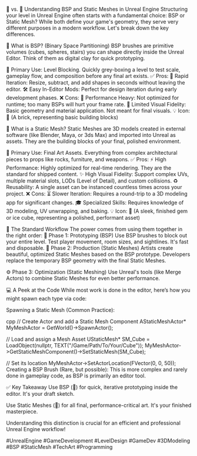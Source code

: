 🧱 vs. 🧊 Understanding BSP and Static Meshes in Unreal Engine
Structuring your level in Unreal Engine often starts with a fundamental choice: BSP or Static Mesh? While both define your game's geometry, they serve very different purposes in a modern workflow. Let's break down the key differences.

🧱 What is BSP? (Binary Space Partitioning)
BSP brushes are primitive volumes (cubes, spheres, stairs) you can shape directly inside the Unreal Editor. Think of them as digital clay for quick prototyping.

🎯 Primary Use: Level Blocking. Quickly grey-boxing a level to test scale, gameplay flow, and composition before any final art exists.
✅ Pros:
🚀 Rapid Iteration: Resize, subtract, and add shapes in seconds without leaving the editor.
🛠️ Easy In-Editor Mods: Perfect for design iteration during early development phases.
❌ Cons:
🐢 Performance Heavy: Not optimized for runtime; too many BSPs will hurt your frame rate.
🎨 Limited Visual Fidelity: Basic geometry and material application. Not meant for final visuals.
💡 Icon: 🧱 (A brick, representing basic building blocks)

🧊 What is a Static Mesh?
Static Meshes are 3D models created in external software (like Blender, Maya, or 3ds Max) and imported into Unreal as assets. They are the building blocks of your final, polished environment.

🎯 Primary Use: Final Art Assets. Everything from complex architectural pieces to props like rocks, furniture, and weapons.
✅ Pros:
⚡ High Performance: Highly optimized for real-time rendering. They are the standard for shipped content.
✨ High Visual Fidelity: Support complex UVs, multiple material slots, LODs (Level of Detail), and custom collisions.
♻️ Reusability: A single asset can be instanced countless times across your project.
❌ Cons:
⏳ Slower Iteration: Requires a round-trip to a 3D modeling app for significant changes.
🎓 Specialized Skills: Requires knowledge of 3D modeling, UV unwrapping, and baking.
💡 Icon: 🧊 (A sleek, finished gem or ice cube, representing a polished, performant asset)

🔁 The Standard Workflow
The power comes from using them together in the right order:
📐 Phase 1: Prototyping (BSP)
Use BSP brushes to block out your entire level. Test player movement, room sizes, and sightlines. It's fast and disposable.
🎨 Phase 2: Production (Static Meshes)
Artists create beautiful, optimized Static Meshes based on the BSP prototype.
Developers replace the temporary BSP geometry with the final Static Meshes.

⚙️ Phase 3: Optimization (Static Meshing)
Use Unreal's tools (like Merge Actors) to combine Static Meshes for even better performance.

💻 A Peek at the Code
While most work is done in the editor, here’s how you might spawn each type via code:

Spawning a Static Mesh (Common Practice):

cpp
// Create Actor and add a Static Mesh Component
AStaticMeshActor* MyMeshActor = GetWorld()->SpawnActor<AStaticMeshActor>();

// Load and assign a Mesh Asset
UStaticMesh* SM_Cube = LoadObject<UStaticMesh>(nullptr, TEXT("/Game/Path/To/Your/Cube"));
MyMeshActor->GetStaticMeshComponent()->SetStaticMesh(SM_Cube);

// Set its location
MyMeshActor->SetActorLocation(FVector(0, 0, 50));
Creating a BSP Brush (Rare, but possible):
This is more complex and rarely done in gameplay code, as BSP is primarily an editor tool.

✅ Key Takeaway
Use BSP (🧱) for quick, iterative prototyping inside the editor. It's your draft sketch.

Use Static Meshes (🧊) for all final, performance-critical art. It's your finished masterpiece.

Understanding this distinction is crucial for an efficient and professional Unreal Engine workflow!

#UnrealEngine #GameDevelopment #LevelDesign #GameDev #3DModeling #BSP #StaticMesh #TechArt #Programming
